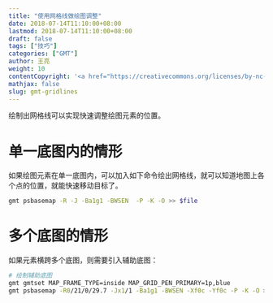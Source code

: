 ```yaml
---
title: "使用网格线做绘图调整"
date: 2018-07-14T11:10:00+08:00
lastmod: 2018-07-14T11:10:00+08:00
draft: false
tags: ["技巧"]
categories: ["GMT"]
author: 王亮
weight: 10
contentCopyright: '<a href="https://creativecommons.org/licenses/by-nc-sa/4.0/deed.zh" rel="noopener" target="_blank">CC 4.0</a>'
mathjax: false
slug: gmt-gridlines
---
```


绘制出网格线可以实现快速调整绘图元素的位置。

# 单一底图内的情形

如果绘图元素在单一底图内，可以加入如下命令绘出网格线，就可以知道地图上各个点的位置，就能快速移动目标了。

```bash
gmt psbasemap -R -J -Ba1g1 -BWSEN  -P -K -O >> $file
```

# 多个底图的情形

如果元素横跨多个底图，则需要引入辅助底图：

```bash
# 绘制辅助底图
gmt gmtset MAP_FRAME_TYPE=inside MAP_GRID_PEN_PRIMARY=1p,blue
gmt psbasemap -R0/21/0/29.7 -Jx1/1 -Ba1g1 -BWSEN -Xf0c -Yf0c -P -K -O >> $file;
```
